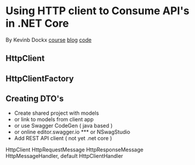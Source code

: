 # Using HTTP client to Consume API's in .NET Core
By Kevinb Dockx
[course]( https://app.pluralsight.com/library/courses/httpclient-consume-apis-dotnet-core/table-of-contents)
[blog](https://www.kevindockx.com)
[code](https://github.com/KevinDockx/HttpClientInNetCore)

## HttpClient

## HttpClientFactory

## Creating DTO's
* Create shared project with models
* or link to models from client app
* or use Swagger CodeGen ( java based )
* or online editor.swagger.io
*** or NSwagStudio
* Add REST API client ( not yet .net core )

HttpClient
HttpRequestMessage
HttpResponseMessage
HttpMessageHandler, default HttpClientHandler



